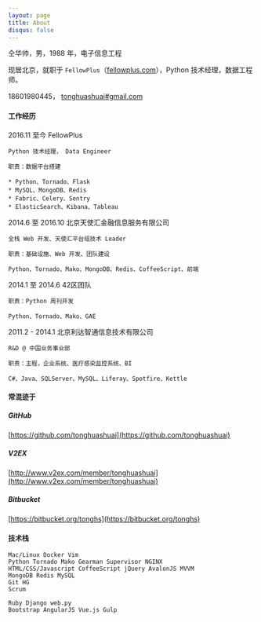 ```yaml
---
layout: page
title: About
disqus: false
---
```


仝华帅，男，1988 年，电子信息工程

现居北京，就职于 `FellowPlus`（[fellowplus.com](http://fellowplus.com)），Python 技术经理，数据工程师。

18601980445， [tonghuashuai#gmail.com](mailto:tonghuashuai@gmail.com)

#### 工作经历

2016.11 至今 FellowPlus 

    Python 技术经理， Data Engineer

    职责：数据平台搭建

    * Python、Tornado、Flask
    * MySQL、MongoDB、Redis
    * Fabric、Celery、Sentry
    * ElasticSearch、Kibana、Tableau

2014.6 至 2016.10 北京天使汇金融信息服务有限公司

    全栈 Web 开发、天使汇平台组技术 Leader

    职责：基础设施、Web 开发、团队建设

    Python、Tornado、Mako、MongoDB、Redis、CoffeeScript、前端

2014.1 至 2014.6 42区团队

    职责：Python 周刊开发

    Python、Tornado、Mako、GAE

2011.2 - 2014.1 北京利达智通信息技术有限公司

    R&D @ 中国业务事业部

    职责：主程，企业系统、医疗感染监控系统、BI

    C#、Java、SQLServer、MySQL、Liferay、Spotfire、Kettle

#### 常混迹于

##### GitHub
[https://github.com/tonghuashuai](https://github.com/tonghuashuai)

##### V2EX
[http://www.v2ex.com/member/tonghuashuai](http://www.v2ex.com/member/tonghuashuai)

##### Bitbucket
[https://bitbucket.org/tonghs](https://bitbucket.org/tonghs)

#### 技术栈
    Mac/Linux Docker Vim
    Python Tornado Mako Gearman Supervisor NGINX
    HTML/CSS/Javascript CoffeeScript jQuery AvalonJS MVVM
    MongoDB Redis MySQL
    Git HG
    Scrum

    Ruby Django web.py
    Bootstrap AngularJS Vue.js Gulp
